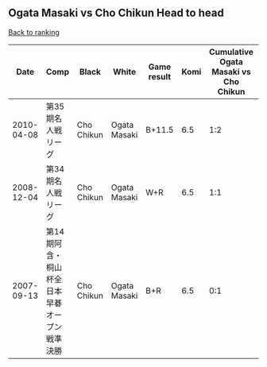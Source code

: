 ## Ogata Masaki vs Cho Chikun Head to head

[Back to ranking](../../index.md)




| **Date** | **Comp** | **Black** | **White** | **Game result** | **Komi** | **Cumulative Ogata Masaki vs Cho Chikun** | **Ogata Masaki streak** | **Cho Chikun streak** | 
| --- | --- | --- | --- | --- | --- | --- | --- | --- |
| 2010-04-08 | 第35期名人戦リーグ | Cho Chikun | Ogata Masaki | B+11.5 | 6.5 | 1:2 | 0 | 1 | 
| 2008-12-04 | 第34期名人戦リーグ | Cho Chikun | Ogata Masaki | W+R | 6.5 | 1:1 | 1 | 0 | 
| 2007-09-13 | 第14期阿含・桐山杯全日本早碁オープン戦準決勝 | Cho Chikun | Ogata Masaki | B+R | 6.5 | 0:1 | 0 | 1 |




